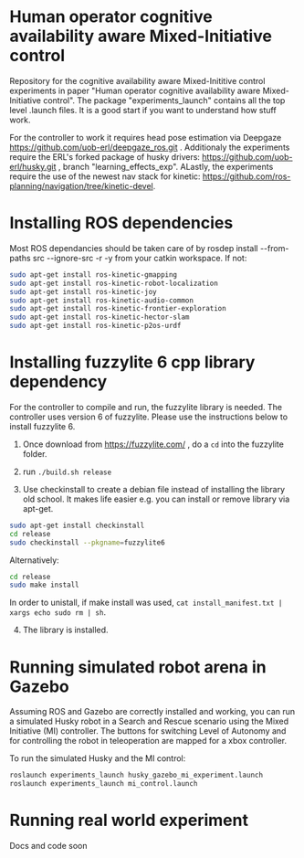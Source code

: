 # Human operator cognitive availability aware Mixed-Initiative control
Repository for the cognitive availability aware Mixed-Inititive control experiments in paper "Human operator cognitive availability aware Mixed-Initiative control". The package "experiments_launch" contains all the top level .launch files. It is a good start if you want to understand how stuff work. 

For the controller to work it requires head pose estimation via Deepgaze https://github.com/uob-erl/deepgaze_ros.git .
Additionaly the experiments require the ERL's forked package of husky drivers: https://github.com/uob-erl/husky.git , branch "learning_effects_exp". ALastly, the experiments require the use of the newest nav stack for kinetic: https://github.com/ros-planning/navigation/tree/kinetic-devel.

# Installing ROS dependencies
Most ROS dependancies should be taken care of by rosdep install --from-paths src --ignore-src -r -y from your catkin workspace. If not:

```sh
sudo apt-get install ros-kinetic-gmapping
sudo apt-get install ros-kinetic-robot-localization
sudo apt-get install ros-kinetic-joy
sudo apt-get install ros-kinetic-audio-common
sudo apt-get install ros-kinetic-frontier-exploration
sudo apt-get install ros-kinetic-hector-slam
sudo apt-get install ros-kinetic-p2os-urdf
```

# Installing fuzzylite 6 cpp library dependency
For the controller to compile and run, the fuzzylite library is needed. The controller uses version 6 of fuzzylite. Please use the instructions below to install fuzzylite 6. 

1) Once download from https://fuzzylite.com/ , do a `cd` into the fuzzylite folder.

2)  run `./build.sh release`

3) Use checkinstall to create a debian file instead of installing the library old school. It makes life easier e.g. you can install or remove library via apt-get.

```sh
sudo apt-get install checkinstall
cd release
sudo checkinstall --pkgname=fuzzylite6
```

Alternatively:
```sh
cd release
sudo make install
````

In order to unistall, if make install was used, `cat install_manifest.txt | xargs echo sudo rm | sh`.

4) The library is installed.

# Running simulated robot arena in Gazebo
Assuming ROS and Gazebo are correctly installed and working, you can run a simulated Husky robot in a Search and Rescue scenario using the Mixed Initiative (MI) controller. The buttons for switching Level of Autonomy and for controlling the robot in teleoperation are mapped for a xbox controller.

To run the simulated Husky and the MI control:
```sh
roslaunch experiments_launch husky_gazebo_mi_experiment.launch
roslaunch experiments_launch mi_control.launch
````
# Running real world experiment
Docs and code soon
